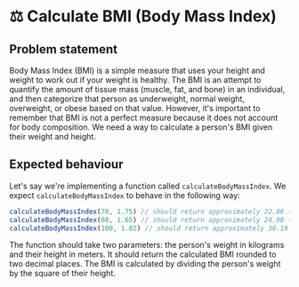 # ⚖️ Calculate BMI (**B**ody **M**ass **I**ndex)

## Problem statement

Body Mass Index (BMI) is a simple measure that uses your height and weight to work out if your weight is healthy. The BMI is an attempt to quantify the amount of tissue mass (muscle, fat, and bone) in an individual, and then categorize that person as underweight, normal weight, overweight, or obese based on that value. However, it's important to remember that BMI is not a perfect measure because it does not account for body composition. We need a way to calculate a person's BMI given their weight and height.

## Expected behaviour

Let's say we're implementing a function called `calculateBodyMassIndex`. We expect `calculateBodyMassIndex` to behave in the following way:

```js
calculateBodyMassIndex(70, 1.75) // should return approximately 22.86 (for 70 kg and 1.75 m)
calculateBodyMassIndex(68, 1.65) // should return approximately 24.98 (for 68 kg and 1.65 m)
calculateBodyMassIndex(100, 1.82) // should return approximately 30.19 (for 100 kg and 1.82 m)
```

The function should take two parameters: the person's weight in kilograms and their height in meters. It should return the calculated BMI rounded to two decimal places. The BMI is calculated by dividing the person's weight by the square of their height.
